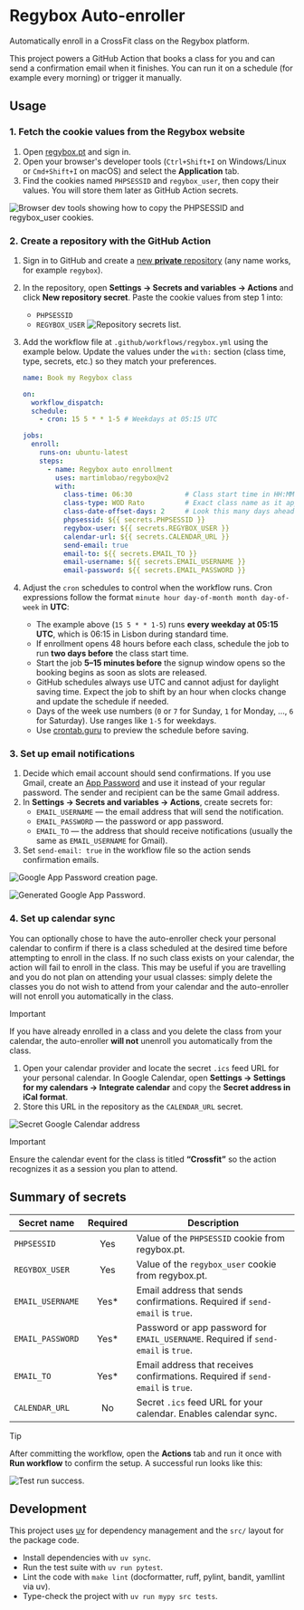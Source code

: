 # Regybox Auto-enroller

Automatically enroll in a CrossFit class on the Regybox platform.

This project powers a GitHub Action that books a class for you and can send a confirmation email when it finishes. You can run it on a schedule (for example every morning) or trigger it manually.

## Usage

### 1. Fetch the cookie values from the Regybox website

1. Open [regybox.pt](https://www.regybox.pt/app/app_nova/index.php) and sign in.
2. Open your browser's developer tools (`Ctrl+Shift+I` on Windows/Linux or `Cmd+Shift+I` on macOS) and select the **Application** tab.
3. Find the cookies named `PHPSESSID` and `regybox_user`, then copy their values. You will store them later as GitHub Action secrets.

![Browser dev tools showing how to copy the PHPSESSID and regybox_user cookies.](./static/cookies.png)

### 2. Create a repository with the GitHub Action

1. Sign in to GitHub and create a [new **private** repository](https://github.com/new) (any name works, for example `regybox`).
2. In the repository, open **Settings → Secrets and variables → Actions** and click **New repository secret**. Paste the cookie values from step 1 into:
   - `PHPSESSID`
   - `REGYBOX_USER`
   ![Repository secrets list.](./static/repo-secrets.png)
3. Add the workflow file at `.github/workflows/regybox.yml` using the example below. Update the values under the `with:` section (class time, type, secrets, etc.) so they match your preferences.

   ```yaml
   name: Book my Regybox class

   on:
     workflow_dispatch:
     schedule:
       - cron: 15 5 * * 1-5 # Weekdays at 05:15 UTC

   jobs:
     enroll:
       runs-on: ubuntu-latest
       steps:
         - name: Regybox auto enrollment
           uses: martimlobao/regybox@v2
           with:
             class-time: 06:30             # Class start time in HH:MM (24-hour) format
             class-type: WOD Rato          # Exact class name as it appears in Regybox
             class-date-offset-days: 2     # Look this many days ahead when booking
             phpsessid: ${{ secrets.PHPSESSID }}
             regybox-user: ${{ secrets.REGYBOX_USER }}
             calendar-url: ${{ secrets.CALENDAR_URL }}
             send-email: true
             email-to: ${{ secrets.EMAIL_TO }}
             email-username: ${{ secrets.EMAIL_USERNAME }}
             email-password: ${{ secrets.EMAIL_PASSWORD }}
   ```

4. Adjust the `cron` schedules to control when the workflow runs. Cron expressions follow the format `minute hour day-of-month month day-of-week` in **UTC**:
   - The example above (`15 5 * * 1-5`) runs **every weekday at 05:15 UTC**, which is 06:15 in Lisbon during standard time.
   - If enrollment opens 48 hours before each class, schedule the job to run **two days before** the class start time.
   - Start the job **5–15 minutes before** the signup window opens so the booking begins as soon as slots are released.
   - GitHub schedules always use UTC and cannot adjust for daylight saving time. Expect the job to shift by an hour when clocks change and update the schedule if needed.
   - Days of the week use numbers (`0` or `7` for Sunday, `1` for Monday, …, `6` for Saturday). Use ranges like `1-5` for weekdays.
   - Use [crontab.guru](https://crontab.guru/) to preview the schedule before saving.

### 3. Set up email notifications

1. Decide which email account should send confirmations. If you use Gmail, create an [App Password](https://myaccount.google.com/apppasswords) and use it instead of your regular password. The sender and recipient can be the same Gmail address.
2. In **Settings → Secrets and variables → Actions**, create secrets for:
   - `EMAIL_USERNAME` — the email address that will send the notification.
   - `EMAIL_PASSWORD` — the password or app password.
   - `EMAIL_TO` — the address that should receive notifications (usually the same as `EMAIL_USERNAME` for Gmail).
3. Set `send-email: true` in the workflow file so the action sends confirmation emails.

![Google App Password creation page.](./static/create-app-password.png)

![Generated Google App Password.](./static/app-password.png)

### 4. Set up calendar sync

You can optionally chose to have the auto-enroller check your personal calendar to confirm if there is a class scheduled at the desired time before attempting to enroll in the class. If no such class exists on your calendar, the action will fail to enroll in the class. This may be useful if you are travelling and you do not plan on attending your usual classes: simply delete the classes you do not wish to attend from your calendar and the auto-enroller will not enroll you automatically in the class.

> [!IMPORTANT]
> If you have already enrolled in a class and you delete the class from your calendar, the auto-enroller **will not** unenroll you automatically from the class.

1. Open your calendar provider and locate the secret `.ics` feed URL for your personal calendar. In Google Calendar, open **Settings → Settings for my calendars → Integrate calendar** and copy the **Secret address in iCal format**.
2. Store this URL in the repository as the `CALENDAR_URL` secret.

![Secret Google Calendar address](./static/gcal.png)

> [!IMPORTANT]
> Ensure the calendar event for the class is titled **“Crossfit”** so the action recognizes it as a session you plan to attend.

## Summary of secrets

| Secret name        | Required | Description |
| ------------------ | :------: | ----------- |
| `PHPSESSID`        |   Yes    | Value of the `PHPSESSID` cookie from regybox.pt. |
| `REGYBOX_USER`     |   Yes    | Value of the `regybox_user` cookie from regybox.pt. |
| `EMAIL_USERNAME`   |   Yes*   | Email address that sends confirmations. Required if `send-email` is `true`. |
| `EMAIL_PASSWORD`   |   Yes*   | Password or app password for `EMAIL_USERNAME`. Required if `send-email` is `true`. |
| `EMAIL_TO`         |   Yes*   | Email address that receives confirmations. Required if `send-email` is `true`. |
| `CALENDAR_URL`     |    No    | Secret `.ics` feed URL for your calendar. Enables calendar sync. |

> [!TIP]
> After committing the workflow, open the **Actions** tab and run it once with **Run workflow** to confirm the setup. A successful run looks like this:

![Test run success.](./static/enrollment-runs.png)

## Development

This project uses [uv](https://docs.astral.sh/uv/) for dependency management and the `src/` layout for the package code.

- Install dependencies with `uv sync`.
- Run the test suite with `uv run pytest`.
- Lint the code with `make lint` (docformatter, ruff, pylint, bandit, yamllint via uv).
- Type-check the project with `uv run mypy src tests`.
